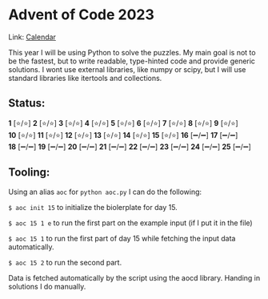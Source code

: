 # Advent of Code 2023
Link: [Calendar](https://adventofcode.com/2023)

This year I will be using Python to solve the puzzles. My main goal is not to be the fastest, but to write readable, type-hinted code and provide generic solutions. I wont use external libraries, like numpy or scipy, but I will use standard libraries like itertools and collections.

## Status:

**1** [⭐/⭐]
**2** [⭐/⭐]
**3** [⭐/⭐]
**4** [⭐/⭐]
**5** [⭐/⭐]
**6** [⭐/⭐]
**7** [⭐/⭐]
**8** [⭐/⭐]
**9** [⭐/⭐]  
**10** [⭐/⭐]
**11** [⭐/⭐]
**12** [⭐/⭐]
**13** [⭐/⭐]
**14** [⭐/⭐]
**15** [⭐/⭐]
**16** [➖/➖]
**17** [➖/➖]  
**18** [➖/➖]
**19** [➖/➖]
**20** [➖/➖]
**21** [➖/➖]
**22** [➖/➖]
**23** [➖/➖]
**24** [➖/➖]
**25** [➖/➖]

## Tooling:

Using an alias `aoc` for `python aoc.py` I can do the following:

`$ aoc init 15` to initialize the biolerplate for day 15.

`$ aoc 15 1 e` to run the first part on the example input (if I put it in the file)

`$ aoc 15 1` to run the first part of day 15 while fetching the input data automatically.

`$ aoc 15 2` to run the second part.

Data is fetched automatically by the script using the aocd library.
Handing in solutions I do manually.
